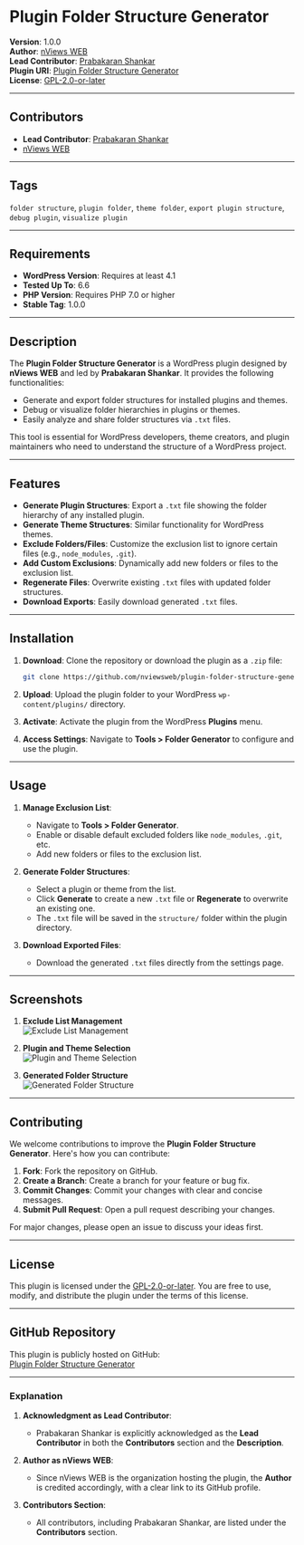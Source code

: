 # Plugin Folder Structure Generator

**Version**: 1.0.0  
**Author**: [nViews WEB](https://github.com/nviewsweb)  
**Lead Contributor**: [Prabakaran Shankar](https://prabakaranshankar.com)  
**Plugin URI**: [Plugin Folder Structure Generator](https://nviewsweb.com/plugin-folder-structure-generator/)  
**License**: [GPL-2.0-or-later](https://www.gnu.org/licenses/gpl-2.0.html)  

---

## Contributors

- **Lead Contributor**: [Prabakaran Shankar](https://prabakaranshankar.com)  
- [nViews WEB](https://github.com/nviewsweb)  

---

## Tags

`folder structure`, `plugin folder`, `theme folder`, `export plugin structure`, `debug plugin`, `visualize plugin`

---

## Requirements

- **WordPress Version**: Requires at least 4.1  
- **Tested Up To**: 6.6  
- **PHP Version**: Requires PHP 7.0 or higher  
- **Stable Tag**: 1.0.0  

---

## Description

The **Plugin Folder Structure Generator** is a WordPress plugin designed by **nViews WEB** and led by **Prabakaran Shankar**. It provides the following functionalities:

- Generate and export folder structures for installed plugins and themes.
- Debug or visualize folder hierarchies in plugins or themes.
- Easily analyze and share folder structures via `.txt` files.

This tool is essential for WordPress developers, theme creators, and plugin maintainers who need to understand the structure of a WordPress project.

---

## Features

- **Generate Plugin Structures**: Export a `.txt` file showing the folder hierarchy of any installed plugin.
- **Generate Theme Structures**: Similar functionality for WordPress themes.
- **Exclude Folders/Files**: Customize the exclusion list to ignore certain files (e.g., `node_modules`, `.git`).
- **Add Custom Exclusions**: Dynamically add new folders or files to the exclusion list.
- **Regenerate Files**: Overwrite existing `.txt` files with updated folder structures.
- **Download Exports**: Easily download generated `.txt` files.

---

## Installation

1. **Download**: Clone the repository or download the plugin as a `.zip` file:
   ```bash
   git clone https://github.com/nviewsweb/plugin-folder-structure-generator.git
   ```

2. **Upload**: Upload the plugin folder to your WordPress `wp-content/plugins/` directory.

3. **Activate**: Activate the plugin from the WordPress **Plugins** menu.

4. **Access Settings**: Navigate to **Tools > Folder Generator** to configure and use the plugin.

---

## Usage

1. **Manage Exclusion List**:
   - Navigate to **Tools > Folder Generator**.
   - Enable or disable default excluded folders like `node_modules`, `.git`, etc.
   - Add new folders or files to the exclusion list.

2. **Generate Folder Structures**:
   - Select a plugin or theme from the list.
   - Click **Generate** to create a new `.txt` file or **Regenerate** to overwrite an existing one.
   - The `.txt` file will be saved in the `structure/` folder within the plugin directory.

3. **Download Exported Files**:
   - Download the generated `.txt` files directly from the settings page.

---

## Screenshots

1. **Exclude List Management**  
   ![Exclude List Management](https://via.placeholder.com/800x400?text=Exclude+List+Management)

2. **Plugin and Theme Selection**  
   ![Plugin and Theme Selection](https://via.placeholder.com/800x400?text=Plugin+and+Theme+Selection)

3. **Generated Folder Structure**  
   ![Generated Folder Structure](https://via.placeholder.com/800x400?text=Generated+Folder+Structure)

---

## Contributing

We welcome contributions to improve the **Plugin Folder Structure Generator**. Here's how you can contribute:

1. **Fork**: Fork the repository on GitHub.
2. **Create a Branch**: Create a branch for your feature or bug fix.
3. **Commit Changes**: Commit your changes with clear and concise messages.
4. **Submit Pull Request**: Open a pull request describing your changes.

For major changes, please open an issue to discuss your ideas first.

---

## License

This plugin is licensed under the [GPL-2.0-or-later](https://www.gnu.org/licenses/gpl-2.0.html). You are free to use, modify, and distribute the plugin under the terms of this license.

---

## GitHub Repository

This plugin is publicly hosted on GitHub:  
[Plugin Folder Structure Generator](https://github.com/nviewsweb/plugin-folder-structure-generator)

---

### Explanation

1. **Acknowledgment as Lead Contributor**:
   - Prabakaran Shankar is explicitly acknowledged as the **Lead Contributor** in both the **Contributors** section and the **Description**.

2. **Author as nViews WEB**:
   - Since nViews WEB is the organization hosting the plugin, the **Author** is credited accordingly, with a clear link to its GitHub profile.

3. **Contributors Section**:
   - All contributors, including Prabakaran Shankar, are listed under the **Contributors** section.